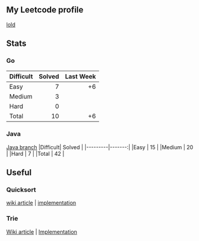 ## My Leetcode profile
[lold](https://leetcode.com/lold/)

## Stats
### Go
|Difficult| Solved | Last Week |
|---------|-------:|----------:|
|Easy     |    7   |    +6     |
|Medium   |    3   |           |
|Hard     |    0   |           |
|Total    |   10   |    +6     |

### Java
[Java branch](https://github.com/ibotlold/leetcode/tree/java)
|Difficult| Solved |
|---------|-------:|
|Easy     |   15   |
|Medium   |   20   |
|Hard     |    7   |
|Total    |   42   |

## Useful
### Quicksort
[wiki article](https://en.wikipedia.org/wiki/quicksort) | [implementation](https://github.com/ibotlold/leetcode/blob/java/quicksort/src/Main.java)

### Trie
[Wiki article](https://en.wikipedia.org/wiki/Trie) | [Implementation](https://github.com/ibotlold/leetcode/blob/java/solutions/lc212/src/Main.java)
